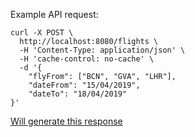 Example API request:
```
curl -X POST \
  http://localhost:8080/flights \
  -H 'Content-Type: application/json' \
  -H 'cache-control: no-cache' \
  -d '{
	"flyFrom": ["BCN", "GVA", "LHR"],
	"dateFrom": "15/04/2019",
	"dateTo": "18/04/2019"
}'
```

[Will generate this response](./mockResponse.json)

